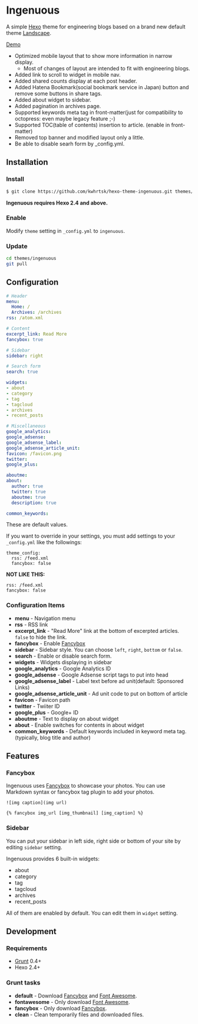 # Ingenuous

A simple [Hexo](https://hexo.io/) theme for engineering blogs based on a brand new default theme [Landscape](https://github.com/hexojs/hexo-theme-landscape).

[Demo](http://chopschips.net/)

* Optimized mobile layout that to show more information in narrow display.
  * Most of changes of layout are intended to fit with engineering blogs.
* Added link to scroll to widget in mobile nav.
* Added shared counts display at each post header.
* Added Hatena Bookmark(social bookmark service in Japan) button and remove some buttons in share tags.
* Added about widget to sidebar.
* Added pagination in archives page.
* Supported keywords meta tag in front-matter(just for compatibility to octopress: even maybe legacy feature ;-)
* Supported TOC(table of contents) insertion to article. (enable in front-matter)
* Removed top banner and modified layout only a little.
* Be able to disable searh form by _config.yml.

## Installation

### Install

``` bash
$ git clone https://github.com/kwhrtsk/hexo-theme-ingenuous.git themes/ingenuous
```

**Ingenuous requires Hexo 2.4 and above.**

### Enable

Modify `theme` setting in `_config.yml` to `ingenuous`.

### Update

``` bash
cd themes/ingenuous
git pull
```

## Configuration

``` yml
# Header
menu:
  Home: /
  Archives: /archives
rss: /atom.xml

# Content
excerpt_link: Read More
fancybox: true

# Sidebar
sidebar: right

# Search form
search: true

widgets:
- about
- category
- tag
- tagcloud
- archives
- recent_posts

# Miscellaneous
google_analytics:
google_adsense:
google_adsense_label:
google_adsense_article_unit:
favicon: /favicon.png
twitter:
google_plus:

aboutme:
about:
  author: true
  twitter: true
  aboutme: true
  description: true

common_keywords:
```

These are default values.

If you want to override in your settings, you must add settings to your `_config.yml` like the followings:

```
theme_config:
  rss: /feed.xml
  fancybox: false
```

**NOT LIKE THIS:**

```
rss: /feed.xml
fancybox: false
```

### Configuration Items

- **menu** - Navigation menu
- **rss** - RSS link
- **excerpt_link** - "Read More" link at the bottom of excerpted articles. `false` to hide the link.
- **fancybox** - Enable [Fancybox]
- **sidebar** - Sidebar style. You can choose `left`, `right`, `bottom` or `false`.
- **search** - Enable or disable search form.
- **widgets** - Widgets displaying in sidebar
- **google_analytics** - Google Analytics ID
- **google_adsense** - Google Adsense script tags to put into head
- **google_adsense_label** - Label text before ad unit(default: Sponsored Links)
- **google_adsense_article_unit** - Ad unit code to put on bottom of article
- **favicon** - Favicon path
- **twitter** - Twiiter ID
- **google_plus** - Google+ ID
- **aboutme** - Text to display on about widget
- **about** - Enable switches for contents in about widget
- **common_keywords** - Default keywords included in keyword meta tag. (typically, blog title and author)

## Features

### Fancybox

Ingenuous uses [Fancybox] to showcase your photos. You can use Markdown syntax or fancybox tag plugin to add your photos.

```
![img caption](img url)

{% fancybox img_url [img_thumbnail] [img_caption] %}
```

### Sidebar

You can put your sidebar in left side, right side or bottom of your site by editing `sidebar` setting.

Ingenuous provides 6 built-in widgets:

- about
- category
- tag
- tagcloud
- archives
- recent_posts

All of them are enabled by default. You can edit them in `widget` setting.

## Development

### Requirements

- [Grunt] 0.4+
- Hexo 2.4+

### Grunt tasks

- **default** - Download [Fancybox] and [Font Awesome].
- **fontawesome** - Only download [Font Awesome].
- **fancybox** - Only download [Fancybox].
- **clean** - Clean temporarily files and downloaded files.

[Hexo]: http://zespia.tw/hexo/
[Fancybox]: http://fancyapps.com/fancybox/
[Font Awesome]: http://fontawesome.io/
[Grunt]: http://gruntjs.com/
[Landscape]: https://github.com/hexojs/hexo-theme-landscape
